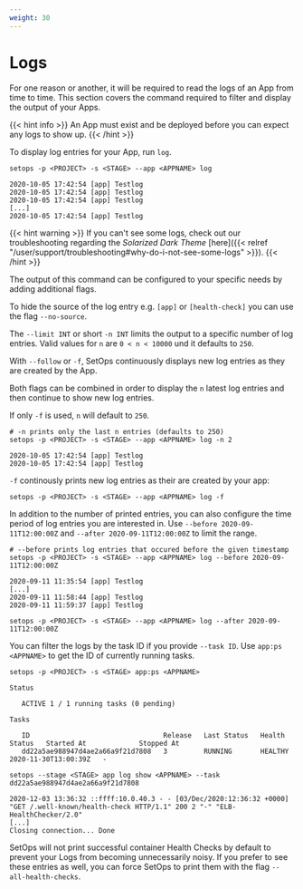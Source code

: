 ```yaml
---
weight: 30
---
```

# Logs

For one reason or another, it will be required to read the logs of an App from time to time. This section covers the command required to filter and display the output of your Apps.

{{< hint info >}}
An App must exist and be deployed before you can expect any logs to show up.
{{< /hint >}}

To display log entries for your App, run `log`.

```shell
setops -p <PROJECT> -s <STAGE> --app <APPNAME> log
```
```
2020-10-05 17:42:54 [app] Testlog
2020-10-05 17:42:54 [app] Testlog
2020-10-05 17:42:54 [app] Testlog
[...]
2020-10-05 17:42:54 [app] Testlog
```

{{< hint warning >}}
If you can't see some logs, check out our troubleshooting regarding the _Solarized Dark Theme_ [here]({{< relref "/user/support/troubleshooting#why-do-i-not-see-some-logs" >}}).
{{< /hint >}}

The output of this command can be configured to your specific needs by adding additional flags.

To hide the source of the log entry e.g. `[app]` or `[health-check]` you can use the flag `--no-source`.

The `--limit INT` or short `-n INT` limits the output to a specific number of log entries. Valid values for `n` are `0 < n < 10000` und it defaults to `250`.

With `--follow` or `-f`, SetOps continuously displays new log entries as they are created by the App.

Both flags can be combined in order to display the `n` latest log entries and then continue to show new log entries.

If only `-f` is used, `n` will default to `250`.

```shell
# -n prints only the last n entries (defaults to 250)
setops -p <PROJECT> -s <STAGE> --app <APPNAME> log -n 2
```
```
2020-10-05 17:42:54 [app] Testlog
2020-10-05 17:42:54 [app] Testlog
```
`-f` continously prints new log entries as their are created by your app:

```shell
setops -p <PROJECT> -s <STAGE> --app <APPNAME> log -f
```

In addition to the number of printed entries, you can also configure the time period of log entries you are interested in. Use `--before 2020-09-11T12:00:00Z` and `--after 2020-09-11T12:00:00Z` to limit the range.

```shell
# --before prints log entries that occured before the given timestamp
setops -p <PROJECT> -s <STAGE> --app <APPNAME> log --before 2020-09-11T12:00:00Z
```
```
2020-09-11 11:35:54 [app] Testlog
[...]
2020-09-11 11:58:44 [app] Testlog
2020-09-11 11:59:37 [app] Testlog
```
```shell
setops -p <PROJECT> -s <STAGE> --app <APPNAME> log --after 2020-09-11T12:00:00Z
```
You can filter the logs by the task ID if you provide `--task ID`. Use `app:ps <APPNAME>` to get the ID
of currently running tasks.

```shell
setops -p <PROJECT> -s <STAGE> app:ps <APPNAME>
```
```
Status

   ACTIVE 1 / 1 running tasks (0 pending)

Tasks

   ID                                 Release   Last Status   Health Status   Started At             Stopped At
   dd22a5ae988947d4ae2a66a9f21d7808   3         RUNNING       HEALTHY         2020-11-30T13:00:39Z   -
```
```shell
setops --stage <STAGE> app log show <APPNAME> --task dd22a5ae988947d4ae2a66a9f21d7808
```
```
2020-12-03 13:36:32 ::ffff:10.0.40.3 - - [03/Dec/2020:12:36:32 +0000] "GET /.well-known/health-check HTTP/1.1" 200 2 "-" "ELB-HealthChecker/2.0"
[...]
Closing connection... Done
```

SetOps will not print successful container Health Checks by default to prevent your Logs from becoming unnecessarily noisy. If you prefer to see these entries as well, you can force SetOps to print them with the flag `--all-health-checks`.
